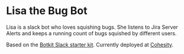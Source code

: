 # Lisa the Bug Bot

Lisa is a slack bot who loves squishing bugs. She listens to Jira Server Alerts and keeps a running count of bugs squished by different users.

Based on the [Botkit Slack starter kit](https://github.com/howdyai/botkit). Currently deployed at [Cohesity](https://www.cohesity.com).
